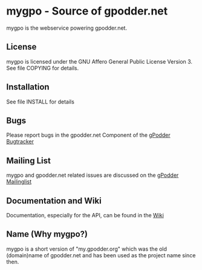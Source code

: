 mygpo - Source of gpodder.net
=============================

mygpo is the webservice powering gpodder.net.



License
-------
mygpo is licensed under the GNU Affero General Public License Version 3. See file COPYING for details.


Installation
------------
See file INSTALL for details


Bugs
----
Please report bugs in the gpodder.net Component of the [gPodder Bugtracker](https://bugs.gpodder.org/enter_bug.cgi?product=gpodder.net)


Mailing List
------------
mygpo and gpodder.net related issues are discussed on the [gPodder Mailinglist](http://wiki.gpodder.org/wiki/Mailing_List)


Documentation and Wiki
----------------------
Documentation, especially for the API, can be found in the [Wiki](http://wiki.gpodder.org/wiki/Web_Services)


Name (Why mygpo?)
------------------
mygpo is a short version of "my.gpodder.org" which was the old (domain)name of gpodder.net and has been used as the project name since then.
